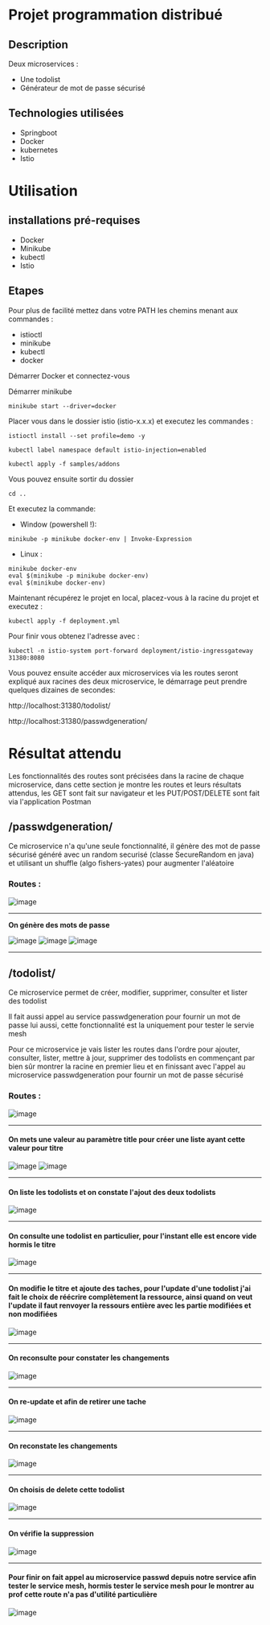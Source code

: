 # Projet programmation distribué

## Description
Deux microservices : 
- Une todolist
- Générateur de mot de passe sécurisé

## Technologies utilisées
- Springboot
- Docker
- kubernetes
- Istio

# Utilisation

## installations pré-requises
- Docker
- Minikube
- kubectl
- Istio

## Etapes
Pour plus de facilité mettez dans votre PATH les chemins menant aux commandes :
- istioctl
- minikube
- kubectl
- docker

Démarrer Docker et connectez-vous

Démarrer minikube
```
minikube start --driver=docker
```
Placer vous dans le dossier istio (istio-x.x.x) et executez les commandes :
```
istioctl install --set profile=demo -y
```
```
kubectl label namespace default istio-injection=enabled
```
```
kubectl apply -f samples/addons
```
Vous pouvez ensuite sortir du dossier
```
cd ..
```
Et executez la commande:
- Window (powershell !):
```
minikube -p minikube docker-env | Invoke-Expression
```
- Linux :
```
minikube docker-env
eval $(minikube -p minikube docker-env)
eval $(minikube docker-env)  
```
Maintenant récupérez le projet en local, placez-vous à la racine du projet et executez :
```
kubectl apply -f deployment.yml
```
Pour finir vous obtenez l'adresse avec :
```
kubectl -n istio-system port-forward deployment/istio-ingressgateway 31380:8080
```
Vous pouvez ensuite accéder aux microservices via les routes seront expliqué aux racines des deux microservice, le démarrage peut prendre quelques dizaines de secondes:

http://localhost:31380/todolist/

http://localhost:31380/passwdgeneration/

# Résultat attendu

Les fonctionnalités des routes sont précisées dans la racine de chaque microservice, dans cette section je montre les routes et leurs résultats attendus, les GET sont fait sur navigateur et les PUT/POST/DELETE sont fait via l'application Postman

## /passwdgeneration/

Ce microservice n'a qu'une seule fonctionnalité, il génère des mot de passe sécurisé généré avec un random securisé (classe SecureRandom en java) et utilisant un shuffle (algo fishers-yates) pour augmenter l'aléatoire

### Routes :

![image](https://github.com/user-attachments/assets/e4cdebd3-940a-4a14-acf8-dae3e638fe6f)

---

**On génère des mots de passe**

![image](https://github.com/user-attachments/assets/235ca68f-0501-4270-8a3e-581b0f04261f)
![image](https://github.com/user-attachments/assets/337c3c9d-6212-43bc-a11d-593b867adfda)
![image](https://github.com/user-attachments/assets/93f4d8e8-96bb-41a4-90b3-2b352cc5c260)

---

## /todolist/

Ce microservice permet de créer, modifier, supprimer, consulter et lister des todolist

Il fait aussi appel au service passwdgeneration pour fournir un mot de passe lui aussi, cette fonctionnalité est la uniquement pour tester le servie mesh

Pour ce microservice je vais lister les routes dans l'ordre pour ajouter, consulter, lister, mettre à jour, supprimer des todolists en commençant par bien sûr montrer la racine en premier lieu et en finissant avec l'appel au microservice passwdgeneration pour fournir un mot de passe sécurisé

### Routes :

![image](https://github.com/user-attachments/assets/7d313724-4120-4297-8d47-5ede55da27cb)

---

#### On mets une valeur au paramètre title pour créer une liste ayant cette valeur pour titre

![image](https://github.com/user-attachments/assets/9e60e1fa-11a4-4c84-ad53-f45e10da32e8)
![image](https://github.com/user-attachments/assets/d71c4967-ad1d-4594-b902-17f0fb960780)

---

#### On liste les todolists et on constate l'ajout des deux todolists

![image](https://github.com/user-attachments/assets/dbbfdf0e-5535-4412-924b-60c7463956cb)

---

#### On consulte une todolist en particulier, pour l'instant elle est encore vide hormis le titre

![image](https://github.com/user-attachments/assets/d374351a-0d67-4032-87d5-67bb545a37f6)

---

#### On modifie le titre et ajoute des taches, pour l'update d'une todolist j'ai fait le choix de réécrire complètement la ressource, ainsi quand on veut l'update il faut renvoyer la ressours entière avec les partie modifiées et non modifiées

![image](https://github.com/user-attachments/assets/353595be-3ffe-4afa-bfd3-76ba3782f6de)

---

#### On reconsulte pour constater les changements

![image](https://github.com/user-attachments/assets/b7d13384-ad99-493e-bd63-27fb92caf561)

---

#### On re-update et afin de retirer une tache

![image](https://github.com/user-attachments/assets/172768d5-3810-4a54-997d-6c718da16923)

---

#### On reconstate les changements

![image](https://github.com/user-attachments/assets/d57179bb-e87e-493e-be7d-edfa3e9db467)

---

#### On choisis de delete cette todolist

![image](https://github.com/user-attachments/assets/954b2685-04dd-4c23-9771-06c1a4861fe5)

---

#### On vérifie la suppression

![image](https://github.com/user-attachments/assets/a4ed5eab-af10-4ae2-b028-4a3ec1ef204f)

---

#### Pour finir on fait appel au microservice passwd depuis notre service afin tester le service mesh, hormis tester le service mesh pour le montrer au prof cette route n'a pas d'utilité particulière

![image](https://github.com/user-attachments/assets/61523668-acb4-4b09-85ce-5109b4faa9bf)
